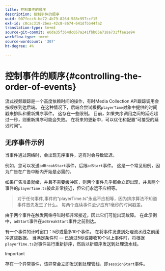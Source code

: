 ```yaml
---
title: 控制事件的顺序
description: 控制事件的顺序
uuid: 007fccc6-be72-4b79-826d-588c957ccf15
exl-id: c0cac319-2bea-42c8-8674-641dfbb44fa2
translation-type: tm+mt
source-git-commit: e0da35f364dc057a241fbb05a718a731ffee1e94
workflow-type: tm+mt
source-wordcount: '307'
ht-degree: 4%

---
```


# 控制事件的顺序{#controlling-the-order-of-events}

流式视频跟踪是一个高度依赖时间的操作，有时Media Collection API跟踪调用会按顺序到达后端。 在这种情况下，后端会尝试根据`playerTime`对象中提供的时间戳来排队和重新排序事件。  这存在一些限制。 目前，如果失序调用之间的延迟超过一秒，则重新排序可能会失败。 在将来的更新中，可以优化和配置“可接受的延迟时间”。

## 无序事件示例
当事件通过网络时，会出现无序事件，这有时会导致延迟。

例如，您可以发送`adBreakStart`事件，后跟`adStart`事件。 这是一个常见用例，因为广告在广告中断内开始是必需的。

如果广告准备就绪，并且不需要缓冲区，则两个事件几乎都会立即出现，并且两个事件的`playerTime.ts`彼此非常接近，但它们永远不应相等。

> 对于任何事件,事件的“playerTime.ts”永远不应相等，因为排序算法不知道事件首先发生了什么。 每两个连续事件至少应有1毫秒的时间戳差。

由于两个事件在触发网络呼叫时都非常接近，因此它们可能出现故障。 在此示例中，`adStart`事件在`adBreakStart`事件之前到达。


有一个事件的计时窗口：5秒或最多10个事件。 在将事件发送到处理流水线之前缓冲这些数据。 当满足条件时 — 已通过5秒或接收10个以上事件时，将根据`playerTime.ts`对事件进行重新排序，然后以新顺序发送到处理流水线。

>[!IMPORTANT]
>
>存在一个异常事件，该异常会立即发送到处理管线，即`sessionStart`事件。
